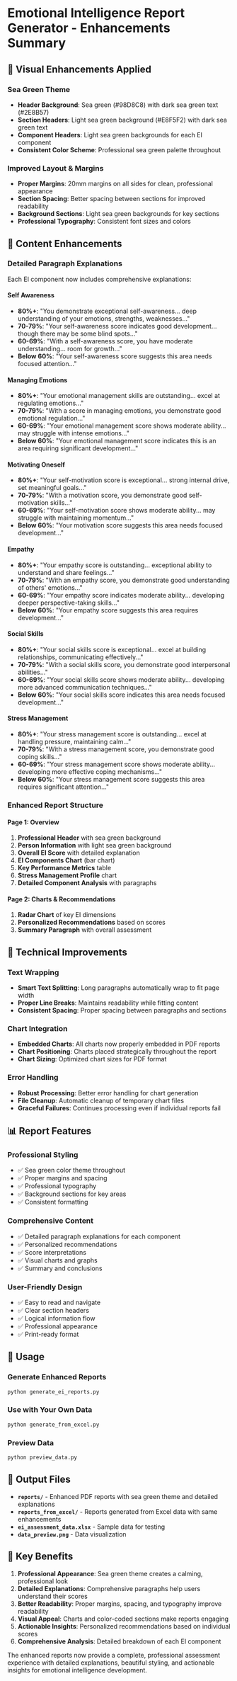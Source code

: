 # Emotional Intelligence Report Generator - Enhancements Summary

## 🎨 **Visual Enhancements Applied**

### **Sea Green Theme**
- **Header Background**: Sea green (#98D8C8) with dark sea green text (#2E8B57)
- **Section Headers**: Light sea green background (#E8F5F2) with dark sea green text
- **Component Headers**: Light sea green backgrounds for each EI component
- **Consistent Color Scheme**: Professional sea green palette throughout

### **Improved Layout & Margins**
- **Proper Margins**: 20mm margins on all sides for clean, professional appearance
- **Section Spacing**: Better spacing between sections for improved readability
- **Background Sections**: Light sea green backgrounds for key sections
- **Professional Typography**: Consistent font sizes and colors

## 📝 **Content Enhancements**

### **Detailed Paragraph Explanations**
Each EI component now includes comprehensive explanations:

#### **Self Awareness**
- **80%+**: "You demonstrate exceptional self-awareness... deep understanding of your emotions, strengths, weaknesses..."
- **70-79%**: "Your self-awareness score indicates good development... though there may be some blind spots..."
- **60-69%**: "With a self-awareness score, you have moderate understanding... room for growth..."
- **Below 60%**: "Your self-awareness score suggests this area needs focused attention..."

#### **Managing Emotions**
- **80%+**: "Your emotional management skills are outstanding... excel at regulating emotions..."
- **70-79%**: "With a score in managing emotions, you demonstrate good emotional regulation..."
- **60-69%**: "Your emotional management score shows moderate ability... may struggle with intense emotions..."
- **Below 60%**: "Your emotional management score indicates this is an area requiring significant development..."

#### **Motivating Oneself**
- **80%+**: "Your self-motivation score is exceptional... strong internal drive, set meaningful goals..."
- **70-79%**: "With a motivation score, you demonstrate good self-motivation skills..."
- **60-69%**: "Your self-motivation score shows moderate ability... may struggle with maintaining momentum..."
- **Below 60%**: "Your motivation score suggests this area needs focused development..."

#### **Empathy**
- **80%+**: "Your empathy score is outstanding... exceptional ability to understand and share feelings..."
- **70-79%**: "With an empathy score, you demonstrate good understanding of others' emotions..."
- **60-69%**: "Your empathy score indicates moderate ability... developing deeper perspective-taking skills..."
- **Below 60%**: "Your empathy score suggests this area requires development..."

#### **Social Skills**
- **80%+**: "Your social skills score is exceptional... excel at building relationships, communicating effectively..."
- **70-79%**: "With a social skills score, you demonstrate good interpersonal abilities..."
- **60-69%**: "Your social skills score shows moderate ability... developing more advanced communication techniques..."
- **Below 60%**: "Your social skills score indicates this area needs focused development..."

#### **Stress Management**
- **80%+**: "Your stress management score is outstanding... excel at handling pressure, maintaining calm..."
- **70-79%**: "With a stress management score, you demonstrate good coping skills..."
- **60-69%**: "Your stress management score shows moderate ability... developing more effective coping mechanisms..."
- **Below 60%**: "Your stress management score suggests this area requires significant attention..."

### **Enhanced Report Structure**

#### **Page 1: Overview**
1. **Professional Header** with sea green background
2. **Person Information** with light sea green background
3. **Overall EI Score** with detailed explanation
4. **EI Components Chart** (bar chart)
5. **Key Performance Metrics** table
6. **Stress Management Profile** chart
7. **Detailed Component Analysis** with paragraphs

#### **Page 2: Charts & Recommendations**
1. **Radar Chart** of key EI dimensions
2. **Personalized Recommendations** based on scores
3. **Summary Paragraph** with overall assessment

## 🔧 **Technical Improvements**

### **Text Wrapping**
- **Smart Text Splitting**: Long paragraphs automatically wrap to fit page width
- **Proper Line Breaks**: Maintains readability while fitting content
- **Consistent Spacing**: Proper spacing between paragraphs and sections

### **Chart Integration**
- **Embedded Charts**: All charts now properly embedded in PDF reports
- **Chart Positioning**: Charts placed strategically throughout the report
- **Chart Sizing**: Optimized chart sizes for PDF format

### **Error Handling**
- **Robust Processing**: Better error handling for chart generation
- **File Cleanup**: Automatic cleanup of temporary chart files
- **Graceful Failures**: Continues processing even if individual reports fail

## 📊 **Report Features**

### **Professional Styling**
- ✅ Sea green color theme throughout
- ✅ Proper margins and spacing
- ✅ Professional typography
- ✅ Background sections for key areas
- ✅ Consistent formatting

### **Comprehensive Content**
- ✅ Detailed paragraph explanations for each component
- ✅ Personalized recommendations
- ✅ Score interpretations
- ✅ Visual charts and graphs
- ✅ Summary and conclusions

### **User-Friendly Design**
- ✅ Easy to read and navigate
- ✅ Clear section headers
- ✅ Logical information flow
- ✅ Professional appearance
- ✅ Print-ready format

## 🚀 **Usage**

### **Generate Enhanced Reports**
```bash
python generate_ei_reports.py
```

### **Use with Your Own Data**
```bash
python generate_from_excel.py
```

### **Preview Data**
```bash
python preview_data.py
```

## 📁 **Output Files**

- **`reports/`** - Enhanced PDF reports with sea green theme and detailed explanations
- **`reports_from_excel/`** - Reports generated from Excel data with same enhancements
- **`ei_assessment_data.xlsx`** - Sample data for testing
- **`data_preview.png`** - Data visualization

## 🎯 **Key Benefits**

1. **Professional Appearance**: Sea green theme creates a calming, professional look
2. **Detailed Explanations**: Comprehensive paragraphs help users understand their scores
3. **Better Readability**: Proper margins, spacing, and typography improve readability
4. **Visual Appeal**: Charts and color-coded sections make reports engaging
5. **Actionable Insights**: Personalized recommendations based on individual scores
6. **Comprehensive Analysis**: Detailed breakdown of each EI component

The enhanced reports now provide a complete, professional assessment experience with detailed explanations, beautiful styling, and actionable insights for emotional intelligence development. 